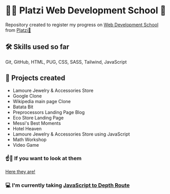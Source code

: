 # 👩‍💻 Platzi Web Development School 🏫
Repository created to register my progress on [Web Development School](https://platzi.com/escuela/escuela-web/) from [Platzi💚](https://platzi.com)

## 🛠 Skills used so far
Git, GitHub, HTML, PUG, CSS, SASS, Tailwind, JavaScript

## 🧮 Projects created
- Lamoure Jewelry & Accessories Store
- Google Clone
- Wikipedia main page Clone
- Batata Bit
- Preprocessors Landing Page Blog
- Eco Store Landing Page
- Messi's Best Moments
- Hotel Heaven
- Lamoure Jewelry & Accessories Store using JavaScript
- Math Workshop
- Video Game

### ☝👀 If you want to look at them
[Here they are!](https://miguelkeydev.github.io/platzi-web-development-school/)

### 💻 I'm currently taking [JavaScript to Depth Route](https://platzi.com/ruta/web-javascript/)
